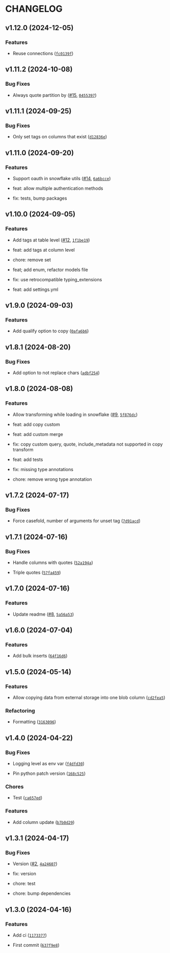 # CHANGELOG


## v1.12.0 (2024-12-05)

### Features

- Reuse connections
  ([`fc0139f`](https://github.com/remoteoss/snowflake-utils/commit/fc0139f752b2ec74f307cce78f15c10000b865a6))


## v1.11.2 (2024-10-08)

### Bug Fixes

- Always quote partition by ([#15](https://github.com/remoteoss/snowflake-utils/pull/15),
  [`0455397`](https://github.com/remoteoss/snowflake-utils/commit/045539795f358cfe64bf58246b2efa7f028953f2))


## v1.11.1 (2024-09-25)

### Bug Fixes

- Only set tags on columns that exist
  ([`d12836e`](https://github.com/remoteoss/snowflake-utils/commit/d12836e8908c33d7d5680aee23ae6689ce4e5245))


## v1.11.0 (2024-09-20)

### Features

- Support oauth in snowflake utils ([#14](https://github.com/remoteoss/snowflake-utils/pull/14),
  [`6a6bcce`](https://github.com/remoteoss/snowflake-utils/commit/6a6bcce2b59ff775e5aae10109e88862af7b0858))

* feat: allow multiple authentication methods

* fix: tests, bump packages


## v1.10.0 (2024-09-05)

### Features

- Add tags at table level ([#12](https://github.com/remoteoss/snowflake-utils/pull/12),
  [`1f1be19`](https://github.com/remoteoss/snowflake-utils/commit/1f1be19d4316617d8e90601f471ea8d3203c2441))

* feat: add tags at column level

* chore: remove set

* feat; add enum, refactor models file

* fix: use retrocompatible typing_extensions

* feat: add settings.yml


## v1.9.0 (2024-09-03)

### Features

- Add qualify option to copy
  ([`0afa6b6`](https://github.com/remoteoss/snowflake-utils/commit/0afa6b6fae7210109e31ceee0a1e0f5ad93c4070))


## v1.8.1 (2024-08-20)

### Bug Fixes

- Add option to not replace chars
  ([`adbf254`](https://github.com/remoteoss/snowflake-utils/commit/adbf2547a9815e6672eebd7fc6b5c65546e653ca))


## v1.8.0 (2024-08-08)

### Features

- Allow transforming while loading in snowflake
  ([#9](https://github.com/remoteoss/snowflake-utils/pull/9),
  [`5f876dc`](https://github.com/remoteoss/snowflake-utils/commit/5f876dc4424693583f2d1d3f2058f62d49d78f9b))

* feat: add copy custom

* feat: add custom merge

* fix: copy custom query, quote, include_metadata not supported in copy transform

* feat: add tests

* fix: missing type annotations

* chore: remove wrong type annotation


## v1.7.2 (2024-07-17)

### Bug Fixes

- Force casefold, number of arguments for unset tag
  ([`7d91acd`](https://github.com/remoteoss/snowflake-utils/commit/7d91acdec1d2452c8591c919d7a068c063781e1c))


## v1.7.1 (2024-07-16)

### Bug Fixes

- Handle columns with quotes
  ([`52a194a`](https://github.com/remoteoss/snowflake-utils/commit/52a194ae83df20d8c200e7f94b4b8cb0823f2922))

- Triple quotes
  ([`57fa459`](https://github.com/remoteoss/snowflake-utils/commit/57fa459527a2ab84375976f9c705df5176b74d5b))


## v1.7.0 (2024-07-16)

### Features

- Update readme ([#8](https://github.com/remoteoss/snowflake-utils/pull/8),
  [`5a56a53`](https://github.com/remoteoss/snowflake-utils/commit/5a56a532d8728ae602f4059b27557d1e4a4dd7e7))


## v1.6.0 (2024-07-04)

### Features

- Add bulk inserts
  ([`64f16d6`](https://github.com/remoteoss/snowflake-utils/commit/64f16d6d017263020640de751ac3ec07f2c4b9a3))


## v1.5.0 (2024-05-14)

### Features

- Allow copying data from external storage into one blob column
  ([`cd2fea5`](https://github.com/remoteoss/snowflake-utils/commit/cd2fea5bb1f1eb42ef73995838f6e2530f73fbd3))

### Refactoring

- Formatting
  ([`3163096`](https://github.com/remoteoss/snowflake-utils/commit/3163096e64ed5fa7a9517970f20a4c789d0fcae4))


## v1.4.0 (2024-04-22)

### Bug Fixes

- Logging level as env var
  ([`f4dfd30`](https://github.com/remoteoss/snowflake-utils/commit/f4dfd30073f11624b947be6b0fd5d47157ba2318))

- Pin python patch version
  ([`168c525`](https://github.com/remoteoss/snowflake-utils/commit/168c52504f29bf46966d4ffc9e2814df68d4ffff))

### Chores

- Test
  ([`ca657ed`](https://github.com/remoteoss/snowflake-utils/commit/ca657ed26c774f2f1e14692a00b71a419c492d86))

### Features

- Add column update
  ([`b7b0d29`](https://github.com/remoteoss/snowflake-utils/commit/b7b0d294775d2cb24047b1b742516522f5e00c5a))


## v1.3.1 (2024-04-17)

### Bug Fixes

- Version ([#2](https://github.com/remoteoss/snowflake-utils/pull/2),
  [`4a24607`](https://github.com/remoteoss/snowflake-utils/commit/4a2460771b79aaf73e42b0f82b6353cb5ba1dbfe))

* fix: version

* chore: test

* chore: bump dependencies


## v1.3.0 (2024-04-16)

### Features

- Add ci
  ([`1173377`](https://github.com/remoteoss/snowflake-utils/commit/11733778d9a18ff9a9aaad80ac4b77aee99a9b62))

- First commit
  ([`637f9e8`](https://github.com/remoteoss/snowflake-utils/commit/637f9e8bc6837d962cc301975471b35077b7e3e3))
